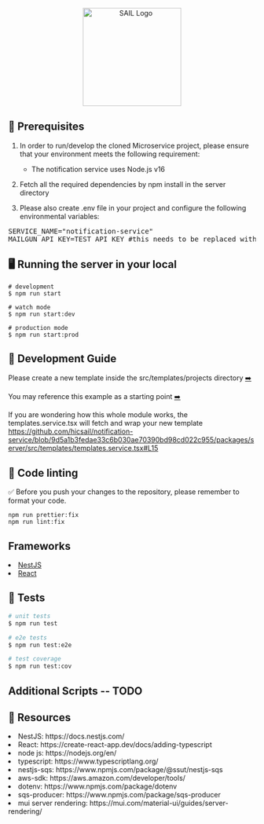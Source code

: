 <p align="center">
 <img src="https://user-images.githubusercontent.com/62607343/202245103-044d5c0b-7dec-416b-a178-66b4875dc399.png" width="200" alt="SAIL Logo" /></a>
</p>


## 📖 Prerequisites 

1. In order to run/develop the cloned Microservice project, please ensure that your environment meets the following requirement:

<ul><ul>
  <li> The notification service uses Node.js v16
</ul></ul>

2. Fetch all the required dependencies by npm install in the server directory

3. Please also create .env file in your project and configure the following environmental variables:
  
<pre>
SERVICE_NAME="notification-service"
MAILGUN_API_KEY=TEST_API_KEY #this needs to be replaced with an actual key to send an email
</pre>
## 🖥️ Running the server in your local

```
# development
$ npm run start

# watch mode
$ npm run start:dev

# production mode
$ npm run start:prod
```


## 🚧 Development Guide

Please create a new template inside the src/templates/projects directory  <a href="https://github.com/hicsail/notification-service/tree/readMe/packages/server/src/templates/projects" target="_blank">➡️</a>


You may reference this example as a starting point  <a href="https://github.com/hicsail/notification-service/blob/readMe/packages/server/src/templates/projects/passwordReset.tsx" target="_blank">➡️</a>


If you are wondering how this whole module works, the templates.service.tsx will fetch and wrap your new template 
https://github.com/hicsail/notification-service/blob/9d5a1b3fedae33c6b030ae70390bd98cd022c955/packages/server/src/templates/templates.service.tsx#L15


## 🎨 Code linting

✅ Before you push your changes to the repository, please remember to format your code.

```
npm run prettier:fix
npm run lint:fix
```

## Frameworks
<li> <a href="https://docs.nestjs.com/"> NestJS </a>
<li> <a href="https://create-react-app.dev/docs/adding-typescript/"> React </a>


## 🧪 Tests

```bash
# unit tests
$ npm run test

# e2e tests
$ npm run test:e2e

# test coverage
$ npm run test:cov
```

## Additional Scripts  -- TODO

## 📝 Resources

<li> NestJS: https://docs.nestjs.com/
<li> React: https://create-react-app.dev/docs/adding-typescript
<li> node js: https://nodejs.org/en/
<li> typescript: https://www.typescriptlang.org/
<li> nestjs-sqs: https://www.npmjs.com/package/@ssut/nestjs-sqs
<li> aws-sdk: https://aws.amazon.com/developer/tools/
<li> dotenv: https://www.npmjs.com/package/dotenv
<li> sqs-producer: https://www.npmjs.com/package/sqs-producer
<li> mui server rendering: https://mui.com/material-ui/guides/server-rendering/
